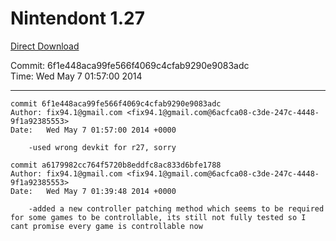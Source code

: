 # Nintendont 1.27
[Direct Download](./Nintendont.zip)

Commit: 6f1e448aca99fe566f4069c4cfab9290e9083adc  
Time: Wed May 7 01:57:00 2014   

-----

```
commit 6f1e448aca99fe566f4069c4cfab9290e9083adc
Author: fix94.1@gmail.com <fix94.1@gmail.com@6acfca08-c3de-247c-4448-9f1a92385553>
Date:   Wed May 7 01:57:00 2014 +0000

    -used wrong devkit for r27, sorry
```

```
commit a6179982cc764f5720b8eddfc8ac833d6bfe1788
Author: fix94.1@gmail.com <fix94.1@gmail.com@6acfca08-c3de-247c-4448-9f1a92385553>
Date:   Wed May 7 01:39:48 2014 +0000

    -added a new controller patching method which seems to be required for some games to be controllable, its still not fully tested so I cant promise every game is controllable now
```
